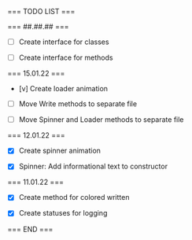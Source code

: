 ﻿ === TODO LIST ===

 === ##.##.## ===

 - [ ] Create interface for classes

 - [ ] Create interface for methods


 === 15.01.22 ===

 - [v] Create loader animation
 
 - [ ] Move Write methods to separate file

 - [ ] Move Spinner and Loader methods to separate file


 === 12.01.22 ===

 - [x] Create spinner animation

 - [x] Spinner: Add informational text to constructor


 === 11.01.22 ===
 
 - [x] Create method for colored written

 - [x] Create statuses for logging


 === END ===